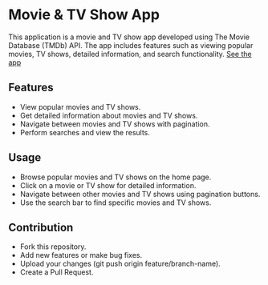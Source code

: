 # Movie & TV Show App

This application is a movie and TV show app developed using The Movie Database (TMDb) API. The app includes features such as viewing popular movies, TV shows, detailed information, and search functionality. [See the app](https://gokhanbyk.github.io/flixxMovieApp/)

## Features

- View popular movies and TV shows.
- Get detailed information about movies and TV shows.
- Navigate between movies and TV shows with pagination.
- Perform searches and view the results.

## Usage

- Browse popular movies and TV shows on the home page.
- Click on a movie or TV show for detailed information.
- Navigate between other movies and TV shows using pagination buttons.
- Use the search bar to find specific movies and TV shows.

## Contribution

- Fork this repository.
- Add new features or make bug fixes.
- Upload your changes (git push origin feature/branch-name).
- Create a Pull Request.
